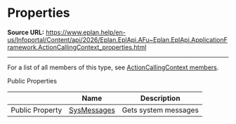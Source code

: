 # Properties

**Source URL:** https://www.eplan.help/en-us/Infoportal/Content/api/2026/Eplan.EplApi.AFu~Eplan.EplApi.ApplicationFramework.ActionCallingContext_properties.html

---

For a list of all members of this type, see [ActionCallingContext members](Eplan.EplApi.AFu~Eplan.EplApi.ApplicationFramework.ActionCallingContext_members.html).

Public Properties

|  | Name | Description |
| --- | --- | --- |
| Public Property | [SysMessages](Eplan.EplApi.AFu~Eplan.EplApi.ApplicationFramework.ActionCallingContext~SysMessages.html) | Gets system messages |


